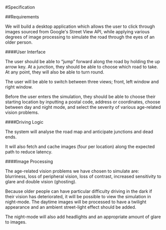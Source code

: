 #Specification

##Requirements

We will build a desktop application which allows the user to click through images sourced from Google's Street View API, while applying various degrees of image processing to simulate the road through the eyes of an older person.

####User Interface

The user should be able to “jump” forward along the road by holding the up arrow key. At a junction, they should be able to choose which road to take. At any point, they will also be able to turn round.

The user will be able to switch between three views; front, left window and right window.

Before the user enters the simulation, they should be able to choose their starting location by inputting a postal code, address or coordinates, choose between day and night mode, and select the severity of various age-related vision problems.

####Driving Logic

The system will analyse the road map and anticipate junctions and dead ends.

It will also fetch and cache images (four per location) along the expected path to reduce latency.

####Image Processing

The age-related vision problems we have chosen to simulate are: blurriness, loss of peripheral vision, loss of contrast, increased sensitivity to glare and double vision (ghosting). 

Because older people can have particular difficulty driving in the dark if their vision has deteriorated, it will be possible to view the simulation in night-mode. The daytime images will be processed to have a twilight appearance and an ambient street-light effect should be added.

The night-mode will also add headlights and an appropriate amount of glare to images.
